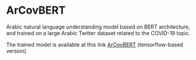 # ArCovBERT
Arabic natural language understanding model based on BERT architecture, and trained on a large Arabic Twitter dataset related to the COVID-19 topic.

The trained model is available at this link [ArCovBERT](https://drive.google.com/drive/folders/1flbJe0D96Lx47e5_1FA0rqExuwyJnElf?usp=sharing) (tensorflow-based version)
